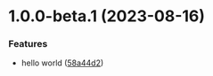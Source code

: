 # 1.0.0-beta.1 (2023-08-16)


### Features

* hello world ([58a44d2](https://github.com/PhearZero/semantic-release-prepublish/commit/58a44d2171b686ef0a80b04cd0b1e86275dc90a5))
